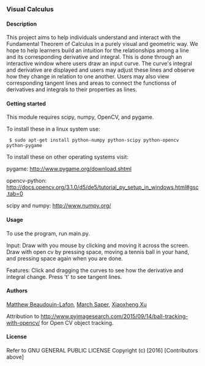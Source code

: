 ### Visual Calculus

#### Description
This project aims to help individuals understand and interact with the Fundamental Theorem of Calculus in a purely visual and geometric way. We hope to help learners build an intuition for the relationships among a line and its corresponding derivative and integral. This is done through an interactive window where users draw an input curve. The curve's integral and derivative are displayed and users may adjust these lines and observe how they change in relation to one another. Users may also view corresponding tangent lines and areas to connect the functionss of derivatives and integrals to their properties as lines.

#### Getting started
This module requires scipy, numpy, OpenCV, and pygame. 

To install these in a linux system use:

 ` $ sudo apt-get install python-numpy python-scipy python-opencv python-pygame`

To install these on other operating systems visit:

pygame:
http://www.pygame.org/download.shtml

opencv-python:
http://docs.opencv.org/3.1.0/d5/de5/tutorial_py_setup_in_windows.html#gsc.tab=0

scipy and numpy:
http://www.numpy.org/

#### Usage
To use the program, run main.py.

Input:
Draw with you mouse by clicking and moving it across the screen. 
Draw with open cv by pressing space, moving a tennis ball in your hand, and pressing space again when you are done. 

Features:
Click and dragging the curves to see how the derivative and integral change.
Press 't' to see tangent lines.

#### Authors
[Matthew Beaudouin-Lafon](https://github.com/MatthewBeaudouinLafon), [March Saper](https://github.com/mesrumpled), [Xiaoxheng Xu](https://github.com/xiaozhengxu) 

Attribution to http://www.pyimagesearch.com/2015/09/14/ball-tracking-with-opencv/ for Open CV object tracking.

#### License
Refer to  GNU GENERAL PUBLIC LICENSE
Copyright (c) [2016] [Contributors above]

